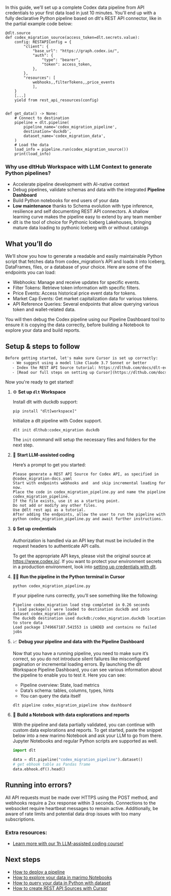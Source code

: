 In this guide, we'll set up a complete Codex data pipeline from API credentials to your first data load in just 10 minutes. You'll end up with a fully declarative Python pipeline based on dlt's REST API connector, like in the partial example code below:

```python-outcome
@dlt.source
def codex_migration_source(access_token=dlt.secrets.value):
    config: RESTAPIConfig = {
        "client": {
            "base_url": "https://graph.codex.io/",
            "auth": {
                "type": "bearer",
                "token": access_token,
            },
        },
        "resources": [
            webhooks,,filterTokens,,price_events
            ],
    }
    [...]
    yield from rest_api_resources(config)


def get_data() -> None:
    # Connect to destination
    pipeline = dlt.pipeline(
        pipeline_name='codex_migration_pipeline',
        destination='duckdb',
        dataset_name='codex_migration_data', 
    )
    # Load the data
    load_info = pipeline.run(codex_migration_source())
    print(load_info) 
```

### Why use dltHub Workspace with LLM Context to generate Python pipelines?

- Accelerate pipeline development with AI-native context
- Debug pipelines, validate schemas and data with the integrated **Pipeline Dashboard**
- Build Python notebooks for end users of your data
- **Low maintenance** thanks to Schema evolution with type inference, resilience and self documenting REST API connectors. A shallow learning curve makes the pipeline easy to extend by any team member
- dlt is the tool of choice for Pythonic Iceberg Lakehouses, bringing mature data loading to pythonic Iceberg with or without catalogs

## What you’ll do

We’ll show you how to generate a readable and easily maintainable Python script that fetches data from codex_migration’s API and loads it into Iceberg, DataFrames, files, or a database of your choice. Here are some of the endpoints you can load:

- Webhooks: Manage and receive updates for specific events.
- Filter Tokens: Retrieve token information with specific filters.
- Price Events: Access historical price event data for tokens.
- Market Cap Events: Get market capitalization data for various tokens.
- API Reference Queries: Several endpoints that allow querying various token and wallet-related data.

You will then debug the Codex pipeline using our Pipeline Dashboard tool to ensure it is copying the data correctly, before building a Notebook to explore your data and build reports.

## Setup & steps to follow

```default
Before getting started, let's make sure Cursor is set up correctly:
   - We suggest using a model like Claude 3.7 Sonnet or better
   - Index the REST API Source tutorial: https://dlthub.com/docs/dlt-ecosystem/verified-sources/rest_api/ and add it to context as **@dlt rest api**
   - [Read our full steps on setting up Cursor](https://dlthub.com/docs/dlt-ecosystem/llm-tooling/cursor-restapi#23-configuring-cursor-with-documentation)
```

Now you're ready to get started!

1. ⚙️ **Set up `dlt` Workspace**
    
    Install dlt with duckdb support:
    ```shell
    pip install "dlt[workspace]"
    ```

    Initialize a dlt pipeline with Codex support.
    ```shell
    dlt init dlthub:codex_migration duckdb
    ```

    The `init` command will setup the necessary files and folders for the next step.
    
2. 🤠 **Start LLM-assisted coding**
    
    Here’s a prompt to get you started:
    
    ```prompt
    Please generate a REST API Source for Codex API, as specified in @codex_migration-docs.yaml 
    Start with endpoints webhooks and  and skip incremental loading for now. 
    Place the code in codex_migration_pipeline.py and name the pipeline codex_migration_pipeline. 
    If the file exists, use it as a starting point. 
    Do not add or modify any other files. 
    Use @dlt rest api as a tutorial. 
    After adding the endpoints, allow the user to run the pipeline with python codex_migration_pipeline.py and await further instructions.
    ```

    
3. 🔒 **Set up credentials** 
    
    Authorization is handled via an API key that must be included in the request headers to authenticate API calls.
    
    To get the appropriate API keys, please visit the original source at https://www.codex.io/.
    If you want to protect your environment secrets in a production environment, look into [setting up credentials with dlt](https://dlthub.com/docs/walkthroughs/add_credentials).
    
4. 🏃‍♀️ **Run the pipeline in the Python terminal in Cursor**
    
    ```shell
    python codex_migration_pipeline.py
    ```
    
    If your pipeline runs correctly, you’ll see something like the following:
    
    ```shell
    Pipeline codex_migration load step completed in 0.26 seconds
    1 load package(s) were loaded to destination duckdb and into dataset codex_migration_data
    The duckdb destination used duckdb:/codex_migration.duckdb location to store data
    Load package 1749667187.541553 is LOADED and contains no failed jobs
    ```
    
5. 📈 **Debug your pipeline and data with the Pipeline Dashboard**

    Now that you have a running pipeline, you need to make sure it’s correct, so you do not introduce silent failures like misconfigured pagination or incremental loading errors. By launching the dlt Workspace Pipeline Dashboard, you can see various information about the pipeline to enable you to test it. Here you can see:
    - Pipeline overview: State, load metrics
    - Data’s schema: tables, columns, types, hints
    - You can query the data itself
    
    ```shell
    dlt pipeline codex_migration_pipeline show dashboard
    ```
    
6. 🐍 **Build a Notebook with data explorations and reports**

    With the pipeline and data partially validated, you can continue with custom data explorations and reports. To get started, paste the snippet below into a new marimo Notebook and ask your LLM to go from there. Jupyter Notebooks and regular Python scripts are supported as well.

    
    ```python
    import dlt

   data = dlt.pipeline("codex_migration_pipeline").dataset()
   # get ebhook table as Pandas frame
   data.ebhook.df().head()
    ```

## Running into errors?

All API requests must be made over HTTPS using the POST method, and webhooks require a 2xx response within 3 seconds. Connections to the websocket require heartbeat messages to remain active. Additionally, be aware of rate limits and potential data drop issues with too many subscriptions.

### Extra resources:

- [Learn more with our 1h LLM-assisted coding course!](https://www.youtube.com/watch?v=GGid70rnJuM)

## Next steps

- [How to deploy a pipeline](https://dlthub.com/docs/walkthroughs/deploy-a-pipeline)
- [How to explore your data in marimo Notebooks](https://dlthub.com/docs/general-usage/dataset-access/marimo)
- [How to query your data in Python with dataset](https://dlthub.com/docs/general-usage/dataset-access/dataset)
- [How to create REST API Sources with Cursor](https://dlthub.com/docs/dlt-ecosystem/llm-tooling/cursor-restapi)

